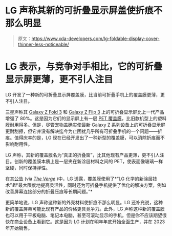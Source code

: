 # LG 声称其新的可折叠显示屏盖使折痕不那么明显

> 原文：<https://www.xda-developers.com/lg-foldable-display-cover-thinner-less-noticeable/>

# LG 表示，与竞争对手相比，它的可折叠显示屏更薄，更不引人注目

LG 开发了一种新的可折叠显示屏覆盖膜，比当前可折叠手机上的覆盖膜更薄，更不引人注目。

三星声称其 [Galaxy Z Fold 3](https://www.xda-developers.com/samsung-galaxy-z-fold-3/) 和 [Galaxy Z Flip 3](https://www.xda-developers.com/samsung-galaxy-z-flip-3/) 上的可折叠显示屏比上一代产品增强了 80%。这是因为它们的显示屏上有一层 [PET 覆盖膜](https://www.xda-developers.com/samsung-galaxy-z-flip-3-durability/)，比旧款机型上的塑料膜耐用得多。但是，尽管宠物盖确实使最新 Galaxy Z 系列设备上的可折叠显示屏更耐刮擦，但它并没有解决迄今为止困扰几乎所有可折叠手机的一个问题——折痕。值得庆幸的是，LG 现在已经开发出了一种新型的覆盖膜，可以消除折痕而不影响耐用性。

LG 声称，其新的覆盖膜名为“真正的折叠窗”，比其他现有产品更薄，更不引人注目。创新的覆盖膜本质上是一层夹在新涂层材料之间的 PET，使表面像玻璃一样坚硬，同时保持弹性。

在其[公告](https://www.lgchem.com/company/information-center/press-release/news-detail-8713?lang=en_GLOBAL) (via *[The Verge](https://www.theverge.com/2021/9/7/22661149/lg-real-folding-window-glass-plastic-flexible-phones-pet-availability)* )中，LG 透露，覆盖膜使用了*“LG 化学的新涂层技术”*到*“最大限度地提高灵活性，同时还为可折叠手机提供了优化的解决方案，例如改善屏幕连接部分的折叠压痕等长期问题。”*

更简单地说，LG 声称这种新的外壳材料使折痕不那么明显。LG 还补充说，这种新的覆盖屏幕可能比现有产品的价格更具竞争力。此外，LG 声称这种新的覆盖膜也可以用于平板电脑、笔记本电脑，甚至可滚动显示的手机。但是你不应该期望很快在商业设备上看到它。这是因为 LG 计划在明年年底开始全面生产，并在 2023 年开始销售。